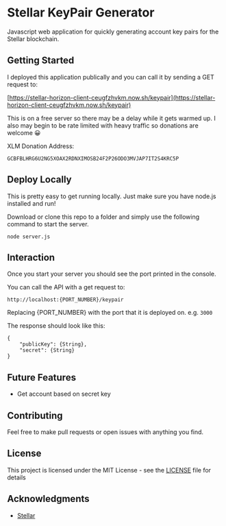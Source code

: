 # Stellar KeyPair Generator

Javascript web application for quickly generating account key pairs for the Stellar blockchain.

## Getting Started

I deployed this application publically and you can call it by sending a GET request to:

[https://stellar-horizon-client-ceugfzhvkm.now.sh/keypair](https://stellar-horizon-client-ceugfzhvkm.now.sh/keypair)

This is on a free server so there may be a delay while it gets warmed up. I also may begin to be rate limited with heavy traffic so donations are welcome 😀

XLM Donation Address:
```
GCBFBLHRG6U2NG5XOAX2RDNXIMOSB24F2P26ODO3MVJAP7IT2S4KRC5P
```

## Deploy Locally

This is pretty easy to get running locally. Just make sure you have node.js installed and run!

Download or clone this repo to a folder and simply use the following command to start the server.

```
node server.js
```

## Interaction

Once you start your server you should see the port printed in the console.

You can call the API with a get request to:

```
http://localhost:{PORT_NUMBER}/keypair
```
Replacing {PORT_NUMBER} with the port that it is deployed on. e.g. `3000`

The response should look like this:

```
{
    "publicKey": {String},
    "secret": {String}
}
```

## Future Features
* Get account based on secret key

## Contributing

Feel free to make pull requests or open issues with anything you find.

## License

This project is licensed under the MIT License - see the [LICENSE](LICENSE) file for details

## Acknowledgments

* [Stellar](stellar.org)


